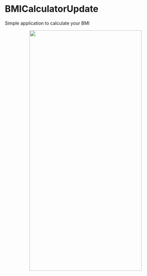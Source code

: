 # BMICalculatorUpdate

Simple application to calculate your BMI

<p align="center">
<img src="https://user-images.githubusercontent.com/41402096/162113127-9785af5e-00a9-4bd0-b55d-92fadfdfc4ca.png" width="350" height="750" />
